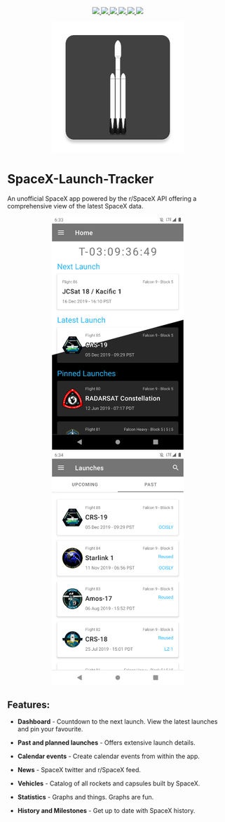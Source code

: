 <p align="center">
  <a href="https://travis-ci.com/zacdevil10/SpaceX-Launch-Tracker">
    <img src="https://img.shields.io/travis/com/zacdevil10/SpaceX-Launch-Tracker/master?style=for-the-badge">
  </a>
  <a href="https://codecov.io/gh/zacdevil10/SpaceX-Launch-Tracker">
    <img src="https://img.shields.io/codecov/c/github/zacdevil10/SpaceX-Launch-Tracker/master?style=for-the-badge">
  </a>
  <a href="https://github.com/zacdevil10/SpaceX-Launch-Tracker/releases">
    <img src="https://img.shields.io/github/v/release/zacdevil10/spacex-launch-tracker?style=for-the-badge">
  </a>
  <a href="https://play.google.com/store/apps/details?id=uk.co.zac_h.spacex">
    <img src="https://img.shields.io/badge/Google-Play-green.svg?style=for-the-badge">
  </a>
  <a href="https://github.com/zacdevil10/SpaceX-Launch-Tracker/releases/latest">
    <img src="https://img.shields.io/badge/Direct-Download-red.svg?style=for-the-badge">
  </a>
  <a href="https://www.buymeacoffee.com/spacexlaunch">
    <img src="https://img.shields.io/badge/Buy%20me%20a-coffee-orange.svg?style=for-the-badge">
  </a>
</p>

<p align="center">
  <img src="app/src/main/ic_launcher-web.png" width="300px">
</p>

# SpaceX-Launch-Tracker

An unofficial SpaceX app powered by the r/SpaceX API offering a comprehensive view of the latest SpaceX data.

<p align="center">
  <img src="screenshots/01.png" width="300px">
  <img src="screenshots/02.png" width="300px">
</p>

## Features:

- **Dashboard** - Countdown to the next launch. View the latest launches and pin your favourite.

- **Past and planned launches** - Offers extensive launch details.

- **Calendar events** - Create calendar events from within the app.

- **News** - SpaceX twitter and r/SpaceX feed.

- **Vehicles** - Catalog of all rockets and capsules built by SpaceX.

- **Statistics** - Graphs and things. Graphs are fun.

- **History and Milestones** - Get up to date with SpaceX history.
